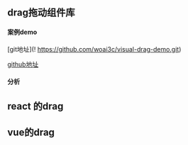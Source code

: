 ## drag拖动组件库

#### 案例demo

[git地址](! https://github.com/woai3c/visual-drag-demo.git)

[github地址](!https://github.com/woai3c/visual-drag-demo)



#### 分析



## react 的drag





## vue的drag



